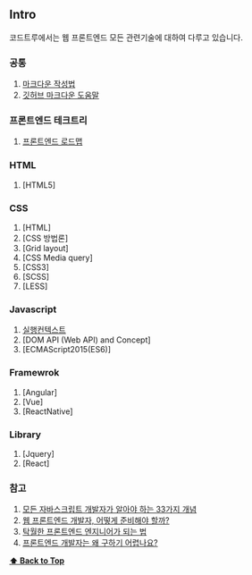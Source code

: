 ## Intro

코드트루에서는 웹 프론트엔드 모든 관련기술에 대하여 다루고 있습니다.

### 공통

1. [마크다운 작성법](http://ccl.cckorea.org/syntax/)
1. [깃허브 마크다운 도움말](https://guides.github.com/features/mastering-markdown/)


### 프론트엔드 테크트리

1. [프론트엔드 로드맵](https://github.com/devJang/developer-roadmap)


### HTML

1. [HTML5]


### CSS

1. [HTML]
1. [CSS 방법론]
1. [Grid layout]
1. [CSS Media query]
1. [CSS3]
1. [SCSS]
1. [LESS]


### Javascript

1. [실행컨텍스트](/example_code/README.md)
1. [DOM API (Web API) and Concept]
1. [ECMAScript2015(ES6)]


### Framewrok

1. [Angular]
1. [Vue]
1. [ReactNative]

### Library

1. [Jquery]
1. [React]


### 참고

1. [모든 자바스크립트 개발자가 알아야 하는 33가지 개념](https://github.com/yjs03057/33-js-concepts)
1. [웹 프론트엔드 개발자, 어떻게 준비해야 할까?](https://medium.com/@codesquad_yoda/%EC%9B%B9-%ED%94%84%EB%A1%A0%ED%8A%B8%EC%97%94%EB%93%9C-%EA%B0%9C%EB%B0%9C%EC%9E%90-%EC%96%B4%EB%96%BB%EA%B2%8C-%EC%A4%80%EB%B9%84%ED%95%B4%EC%95%BC-%ED%95%A0%EA%B9%8C-5ac7bb6ff2a9)
1. [탁월한 프론트엔드 엔지니어가 되는 법](https://hyunseob.github.io/2016/02/21/how-to-become-a-great-frontend-engineer/)
1. [프론트엔드 개발자는 왜 구하기 어렵나요?](https://taegon.kim/archives/4810)


 **[⬆  Back to Top](#Intro)**

